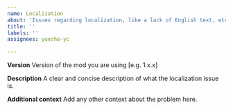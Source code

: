 ```yaml
---
name: Localization
about: 'Issues regarding localization, like a lack of English text, etc. '
title: ''
labels: ''
assignees: yuesha-yc

---
```


**Version**
Version of the mod you are using [e.g. 1.x.x]

**Description**
A clear and concise description of what the localization issue is.

**Additional context**
Add any other context about the problem here.
